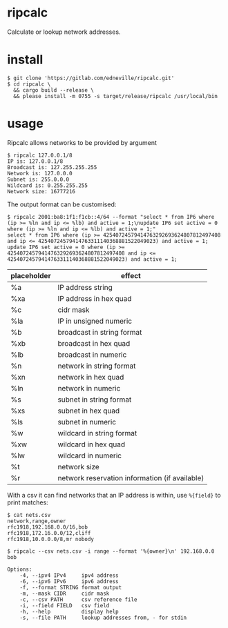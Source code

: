 # ripcalc

Calculate or lookup network addresses.

# install

```
$ git clone 'https://gitlab.com/edneville/ripcalc.git'
$ cd ripcalc \
  && cargo build --release \
  && please install -m 0755 -s target/release/ripcalc /usr/local/bin
```

# usage

Ripcalc allows networks to be provided by argument

```
$ ripcalc 127.0.0.1/8
IP is: 127.0.0.1/8
Broadcast is: 127.255.255.255
Network is: 127.0.0.0
Subnet is: 255.0.0.0
Wildcard is: 0.255.255.255
Network size: 16777216
```

The output format can be customised:

```
$ ripcalc 2001:ba8:1f1:f1cb::4/64 --format "select * from IP6 where (ip >= %ln and ip <= %lb) and active = 1;\nupdate IP6 set active = 0 where (ip >= %ln and ip <= %lb) and active = 1;"
select * from IP6 where (ip >= 42540724579414763292693624807812497408 and ip <= 42540724579414763311140368881522049023) and active = 1;
update IP6 set active = 0 where (ip >= 42540724579414763292693624807812497408 and ip <= 42540724579414763311140368881522049023) and active = 1;
```

| placeholder | effect |
|-------------|--------|
| %a          | IP address string |
| %xa         | IP address in hex quad |
| %c          | cidr mask |
| %la         | IP in unsigned numeric |
| %b          | broadcast in string format |
| %xb         | broadcast in hex quad |
| %lb         | broadcast in numeric |
| %n          | network in string format |
| %xn         | network in hex quad |
| %ln         | network in numeric |
| %s          | subnet in string format |
| %xs         | subnet in hex quad |
| %ls         | subnet in numeric |
| %w          | wildcard in string format |
| %xw         | wildcard in hex quad |
| %lw         | wildcard in numeric |
| %t          | network size |
| %r          | network reservation information (if available) |

With a csv it can find networks that an IP address is within, use `%{field}` to print matches:

```
$ cat nets.csv
network,range,owner
rfc1918,192.168.0.0/16,bob
rfc1918,172.16.0.0/12,cliff
rfc1918,10.0.0.0/8,mr nobody

$ ripcalc --csv nets.csv -i range --format '%{owner}\n' 192.168.0.0
bob
```

```
Options:
    -4, --ipv4 IPv4     ipv4 address
    -6, --ipv6 IPv6     ipv6 address
    -f, --format STRING format output
    -m, --mask CIDR     cidr mask
    -c, --csv PATH      csv reference file
    -i, --field FIELD   csv field
    -h, --help          display help
    -s, --file PATH     lookup addresses from, - for stdin
```


